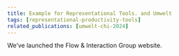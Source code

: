 ```yaml
---
title: Example for Representational Tools. and Umwelt
tags: [representational-productivity-tools]
related_publications: [umwelt-chi-2024]
---
```


We’ve launched the Flow & Interaction Group website.
